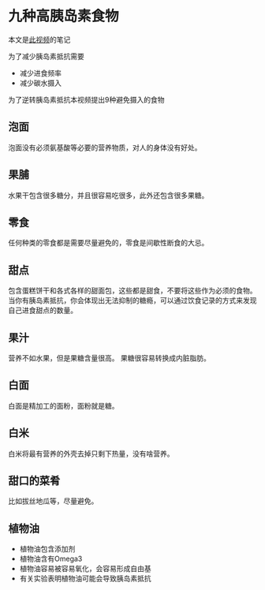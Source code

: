 # 九种高胰岛素食物

本文是[此视频](https://www.youtube.com/watch?v=GVH0itraoK0&t=9s)的笔记

为了减少胰岛素抵抗需要
- 减少进食频率
- 减少碳水摄入

为了逆转胰岛素抵抗本视频提出9种避免摄入的食物

## 泡面
泡面没有必须氨基酸等必要的营养物质，对人的身体没有好处。
## 果脯
水果干包含很多糖分，并且很容易吃很多，此外还包含很多果糖。
## 零食
任何种类的零食都是需要尽量避免的，零食是间歇性断食的大忌。
## 甜点
包含蛋糕饼干和各式各样的甜面包，这些都是甜食，不要将这些作为必须的食物。
当你有胰岛素抵抗，你会体现出无法抑制的糖瘾，可以通过饮食记录的方式来发现自己进食甜点的数量。
## 果汁
营养不如水果，但是果糖含量很高。
果糖很容易转换成内脏脂肪。
## 白面
白面是精加工的面粉，面粉就是糖。
## 白米
白米将最有营养的外壳去掉只剩下热量，没有啥营养。
## 甜口的菜肴
比如拔丝地瓜等，尽量避免。
## 植物油
- 植物油包含添加剂
- 植物油含有Omega3
- 植物油容易被容易氧化，会容易形成自由基
- 有关实验表明植物油可能会导致胰岛素抵抗

